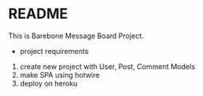 # README

This is Barebone Message Board Project.

- project requirements
1. create new project with User, Post, Comment Models
2. make SPA using hotwire
3. deploy on heroku
